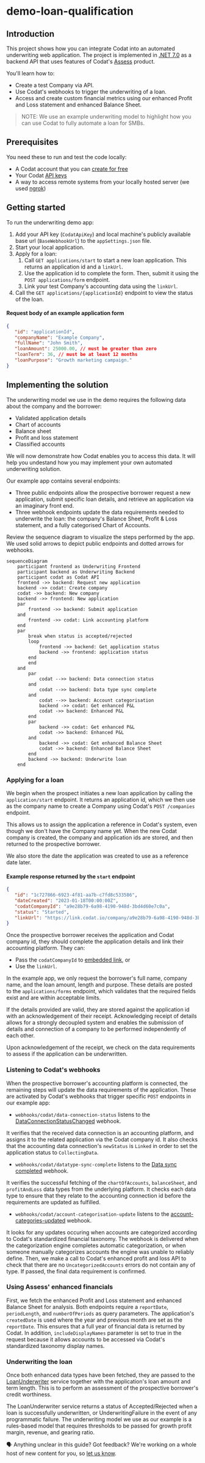 # demo-loan-qualification

## Introduction

This project shows how you can integrate Codat into an automated underwriting web application.
The project is implemented in [.NET 7.0](https://dotnet.microsoft.com/en-us/download/dotnet/7.0) as a backend API that uses features of Codat's [Assess](https://docs.codat.io/docs/assess-overview?utm_medium=referral&utm_source=linked_website&utm_campaign=2023_github_underwriting_code_demo) product.

You'll learn how to:
- Create a test Company via API.
- Use Codat's webhooks to trigger the underwriting of a loan.
- Access and create custom financial metrics using our enhanced Profit and Loss statement and enhanced Balance Sheet.

> NOTE: We use an example underwriting model to highlight how you can use Codat to fully automate a loan for SMBs.

## Prerequisites

You need these to run and test the code locally: 
- A Codat account that you can [create for free](https://signup.codat.io/?utm_medium=referral&utm_source=linked_website&utm_campaign=2023_github_underwriting_code_demo)
- Your Codat [API keys](https://app.codat.io/developers/api-keys?utm_medium=referral&utm_source=linked_website&utm_campaign=2023_github_underwriting_code_demo)
- A way to access remote systems from your locally hosted server (we used [ngrok](https://ngrok.com/))

## Getting started

To run the underwriting demo app: 
1. Add your API key (`CodatApiKey`) and local machine's publicly available base url (`BaseWebhookUrl`) to the `appSettings.json` file.
2. Start your local application.
3. Apply for a loan:
   1. Call `GET applications/start` to start a new loan application. This returns an application id and a `linkUrl`. 
   2. Use the application id to complete the form. Then, submit it using the `POST applications/form` endpoint.
   3. Link your test Company's accounting data using the `linkUrl`.
4. Call the `GET applications/{applicationId}` endpoint to view the status of the loan.

#### Request body of an example application form 
```json
{
   "id": "applicationId", 
   "companyName": "Example Company",
   "fullName": "John Smith",
   "loanAmount": 25000.00, // must be greater than zero 
   "loanTerm": 36, // must be at least 12 months
   "loanPurpose": "Growth marketing campaign."
}
```

## Implementing the solution

The underwriting model we use in the demo requires the following data about the company and the borrower:
- Validated application details
- Chart of accounts
- Balance sheet
- Profit and loss statement
- Classified accounts

We will now demonstrate how Codat enables you to access this data. It will help you undestand how you may implement your own automated underwriting solution.

Our example app contains several endpoints:
* Three public endpoints allow the prospective borrower request a new application, submit specific loan details, and retrieve an application via an imaginary front end.  
* Three webhook endpoints update the data requirements needed to underwrite the loan: the company's Balance Sheet, Profit & Loss statement, and a fully categorised Chart of Accounts.

Review the sequence diagram to visualize the steps performed by the app. We used solid arrows to depict public endpoints and dotted arrows for webhooks. 

```mermaid
sequenceDiagram
    participant frontend as Underwriting Frontend 
    participant backend as Underwriting Backend 
    participant codat as Codat API
    frontend ->> backend: Request new application
    backend ->> codat: Create company
    codat ->> backend: New company
    backend ->> frontend: New application
    par
        frontend ->> backend: Submit application
    and 
        frontend ->> codat: Link accounting platform
    end
    par
        break when status is accepted/rejected
        loop
            frontend ->> backend: Get application status
            backend ->> frontend: application status
        end
        end
    and
        par 
            codat -->> backend: Data connection status 
        and 
            codat -->> backend: Data type sync complete
        and
            codat -->> backend: Account categorisation
            backend ->> codat: Get enhanced P&L
            codat ->> backend: Enhanced P&L
        end
        par
            backend ->> codat: Get enhanced P&L
            codat ->> backend: Enhanced P&L
        and
            backend ->> codat: Get enhanced Balance Sheet
            codat ->> backend: Enhanced Balance Sheet
        end
        backend ->> backend: Underwrite loan
    end
```

### Applying for a loan

We begin when the prospect initiates a new loan application by calling the `application/start` endpoint. It returns an 
application id, which we then use as the company name to create a Company using Codat's `POST /companies` endpoint. 

This allows us to assign the application a reference in Codat's system, even though we don't have the Company name yet.
When the new Codat company is created, the company and application ids are stored, and then returned to the prospective borrower. 

We also store the date the application was created to use as a reference date later.

#### Example response returned by the `start` endpoint

```json
{
   "id": "1c727866-6923-4f81-aa7b-c7fd8c533586",
   "dateCreated": "2023-01-18T00:00:00Z",
   "codatCompanyId": "a9e28b79-6a98-4190-948d-3bd4d60e7c0a",
   "status": "Started", 
   "linkUrl": "https://link.codat.io/company/a9e28b79-6a98-4190-948d-3bd4d60e7c0a"
}
```

Once the prospective borrower receives the application and Codat company id, they should complete the application details and link their
accounting platform. They can: 
- Pass the `codatCompanyId` to [embedded link](https://docs.codat.io/docs/authorize-embedded-link?utm_medium=referral&utm_source=linked_website&utm_campaign=2023_github_underwriting_code_demo), or
- Use the `linkUrl`.


In the example app, we only request the borrower's full name, company name, and the loan amount, length and purpose. These details are posted to the `applications/forms` endpoint, which validates 
that the required fields exist and are within acceptable limits.

If the details provided are valid, they are stored against the application id with an acknowledgement of their receipt. Acknowledging receipt of details allows for a strongly decoupled 
system and enables the submission of details and connection of a company to be performed independently of each other.

Upon acknowledgement of the receipt, we check on the data requirements to assess if the application can be underwritten. 

### Listening to Codat's webhooks

When the prospective borrower's accounting platform is connected, the remaining steps will update the data requirements of the application.
These are activated by Codat's webhooks that trigger specific `POST` endpoints in our example app:
* `webhooks/codat/data-connection-status` listens to the [DataConnectionStatusChanged](https://docs.codat.io/docs/core-rules-types#company-data-connection-status-changed?utm_medium=referral&utm_source=linked_website&utm_campaign=2023_github_underwriting_code_demo) webhook.

It verifies that the received data connection is an accounting platform, and assigns it to the related application via the Codat company id. 
It also checks that the accounting data connection's `newStatus` is `Linked` in order to set the application status to `CollectingData`.

* `webhooks/codat/datatype-sync-complete` listens to the [Data sync completed](https://docs.codat.io/docs/core-rules-types#data-sync-completed?utm_medium=referral&utm_source=linked_website&utm_campaign=2023_github_underwriting_code_demo) webhook.

It verifies the successful fetching of the `chartOfAccounts`, `balanceSheet`, and `profitAndLoss` data types from the underlying platform. It checks each data type to ensure that they 
relate to the accounting connection id before the requirements are updated as fulfilled.

* `webhooks/codat/account-categorisation-update` listens to the [account-categories-updated](https://docs.codat.io/docs/core-rules-types#account-categories-updated?utm_medium=referral&utm_source=linked_website&utm_campaign=2023_github_underwriting_code_demo) webhook.

It looks for any updates occuring when accounts are categorized according to Codat's standardized financial taxonomy. The webhook is delivered when the categorization engine completes
automatic categorization, or when someone manually categorizes accounts the engine was unable to reliably define. Then, we make a call to Codat's enhanced profit and loss API to 
check that there are no `UncategorizedAccounts` errors do not contain any of type. If passed, the final data requirement is confirmed. 

### Using Assess' enhanced financials

First, we fetch the enhanced Profit and Loss statement and enhanced Balance Sheet for analysis.
Both endpoints require a `reportDate`, `periodLength`, and `numberOfPeriods` as query parameters.
The application's `createdDate` is used where the year and previous month are set as the `reportDate`. This ensures that a full year of financial data is returned by Codat.
In addition, `includeDisplayNames` parameter is set to true in the request because it allows accounts to be accessed via Codat's standardized taxonomy display names.

### Underwriting the loan

Once both enhanced data types have been fetched, they are passed to the [LoanUnderwriter](Codat.Demos.Underwriting.Api/Services/LoanUnderwriter.cs) service
together with the application's loan amount and term length. This is to perform an assessment of the prospective borrower's credit worthiness.

The LoanUnderwriter service returns a status of Accepted/Rejected when a loan is successfully underwritten, or UnderwritingFailure in the event of any programmatic failure.
The underwriting model we use as our example is a rules-based model that requires thresholds to be passed for growth profit margin, revenue, and gearing ratio. 

🗣️ Anything unclear in this guide? Got feedback? We're working on a whole host of new content for you, so [let us know](https://github.com/orgs/codatio/discussions/new?category=general).
